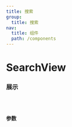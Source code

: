 ```yaml
---
title: 搜索
group: 
  title: 搜索
nav:
  title: 组件
  path: /components
---
```


# SearchView

### 展示

<code src="./demos/demo.tsx" />

### 参数
<API />